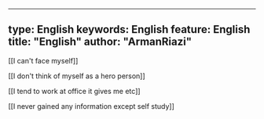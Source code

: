  ---
type:  English
keywords:  English
feature:  English
title: "English"
author: "ArmanRiazi"
---
[[I can't face myself]]

[[I don't think of myself as a hero person]]
 
[[I tend to work at office it gives me etc]]

[[I never gained any information except self study]]